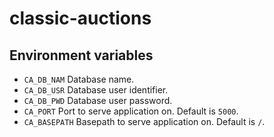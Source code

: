 # classic-auctions


## Environment variables

* `CA_DB_NAM` Database name. 
* `CA_DB_USR` Database user identifier.
* `CA_DB_PWD` Database user password.
* `CA_PORT` Port to serve application on. Default is `5000`.
* `CA_BASEPATH` Basepath to serve application on. Default is `/`.
